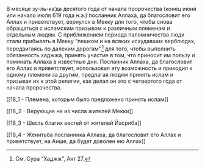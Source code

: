 В месяце зу-ль-ка‘да десятого года от начала пророчества (конец июня или начало июля 619 года н.э.) посланник Аллаха, да благословит его Аллах и приветствует, вернулся в Мекку для того, чтобы снова обращаться с исламским призывом к различным племенам и отдельным людям. С приближением периода паломничества люди стали прибывать в Мекку “пешком и на всяких исхудавших верблюдах, передвигаясь по далеким дорогам”,[^1] для того, чтобы выполнить обязанность хаджжа, принять участие в том, что приносит им пользу и поминать Аллаха в известные дни. Посланник Аллаха, да благословит его Аллах и приветствует, использовал эту возможность и приходил к одному племени за другим, предлагая людям принять ислам и призывая их к этой религии, как делал он это с четвертого года от начала пророчества.

[[18_1 - Племена, которым было предложено принять ислам]]

[[18_2 - Верующие не из числа жителей Мекки]]

[[18_3 - Шесть благих вестей от жителей Йасриба]]

[[18_4 - Женитьба посланника Аллаха, да благословит его Аллах и приветствует, на Аише, да будет доволен ею Аллах]]

[^1]: См. Сура “Хаджж”, Аят 27.

